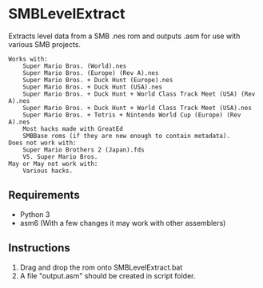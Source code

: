 # SMBLevelExtract

Extracts level data from a SMB .nes rom and outputs .asm for use with various SMB projects.

    Works with:
        Super Mario Bros. (World).nes
        Super Mario Bros. (Europe) (Rev A).nes
        Super Mario Bros. + Duck Hunt (Europe).nes
        Super Mario Bros. + Duck Hunt (USA).nes
        Super Mario Bros. + Duck Hunt + World Class Track Meet (USA) (Rev A).nes
        Super Mario Bros. + Duck Hunt + World Class Track Meet (USA).nes
        Super Mario Bros. + Tetris + Nintendo World Cup (Europe) (Rev A).nes
        Most hacks made with GreatEd
        SMBBase roms (if they are new enough to contain metadata).
    Does not work with:
        Super Mario Brothers 2 (Japan).fds
        VS. Super Mario Bros.
    May or May not work with:
        Various hacks.

## Requirements ##
* Python 3
* asm6 (With a few changes it may work with other assemblers)

## Instructions ##
1. Drag and drop the rom onto SMBLevelExtract.bat
2. A file "output.asm" should be created in script folder.


